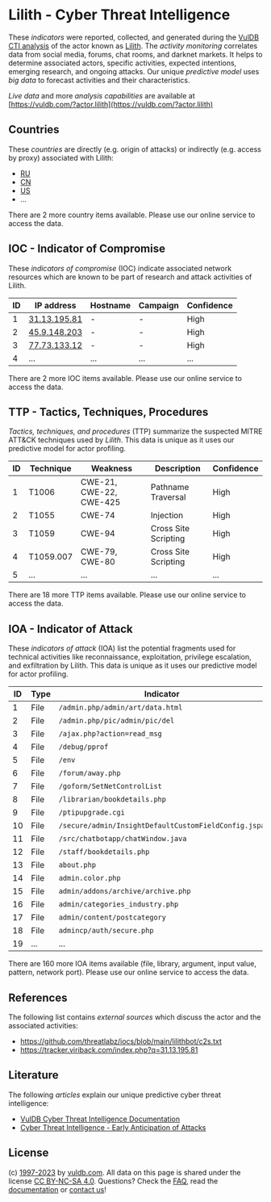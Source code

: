 # Lilith - Cyber Threat Intelligence

These _indicators_ were reported, collected, and generated during the [VulDB CTI analysis](https://vuldb.com/?kb.cti) of the actor known as [Lilith](https://vuldb.com/?actor.lilith). The _activity monitoring_ correlates data from social media, forums, chat rooms, and darknet markets. It helps to determine associated actors, specific activities, expected intentions, emerging research, and ongoing attacks. Our unique _predictive model_ uses _big data_ to forecast activities and their characteristics.

_Live data_ and more _analysis capabilities_ are available at [https://vuldb.com/?actor.lilith](https://vuldb.com/?actor.lilith)

## Countries

These _countries_ are directly (e.g. origin of attacks) or indirectly (e.g. access by proxy) associated with Lilith:

* [RU](https://vuldb.com/?country.ru)
* [CN](https://vuldb.com/?country.cn)
* [US](https://vuldb.com/?country.us)
* ...

There are 2 more country items available. Please use our online service to access the data.

## IOC - Indicator of Compromise

These _indicators of compromise_ (IOC) indicate associated network resources which are known to be part of research and attack activities of Lilith.

ID | IP address | Hostname | Campaign | Confidence
-- | ---------- | -------- | -------- | ----------
1 | [31.13.195.81](https://vuldb.com/?ip.31.13.195.81) | - | - | High
2 | [45.9.148.203](https://vuldb.com/?ip.45.9.148.203) | - | - | High
3 | [77.73.133.12](https://vuldb.com/?ip.77.73.133.12) | - | - | High
4 | ... | ... | ... | ...

There are 2 more IOC items available. Please use our online service to access the data.

## TTP - Tactics, Techniques, Procedures

_Tactics, techniques, and procedures_ (TTP) summarize the suspected MITRE ATT&CK techniques used by _Lilith_. This data is unique as it uses our predictive model for actor profiling.

ID | Technique | Weakness | Description | Confidence
-- | --------- | -------- | ----------- | ----------
1 | T1006 | CWE-21, CWE-22, CWE-425 | Pathname Traversal | High
2 | T1055 | CWE-74 | Injection | High
3 | T1059 | CWE-94 | Cross Site Scripting | High
4 | T1059.007 | CWE-79, CWE-80 | Cross Site Scripting | High
5 | ... | ... | ... | ...

There are 18 more TTP items available. Please use our online service to access the data.

## IOA - Indicator of Attack

These _indicators of attack_ (IOA) list the potential fragments used for technical activities like reconnaissance, exploitation, privilege escalation, and exfiltration by Lilith. This data is unique as it uses our predictive model for actor profiling.

ID | Type | Indicator | Confidence
-- | ---- | --------- | ----------
1 | File | `/admin.php/admin/art/data.html` | High
2 | File | `/admin.php/pic/admin/pic/del` | High
3 | File | `/ajax.php?action=read_msg` | High
4 | File | `/debug/pprof` | Medium
5 | File | `/env` | Low
6 | File | `/forum/away.php` | High
7 | File | `/goform/SetNetControlList` | High
8 | File | `/librarian/bookdetails.php` | High
9 | File | `/ptipupgrade.cgi` | High
10 | File | `/secure/admin/InsightDefaultCustomFieldConfig.jspa` | High
11 | File | `/src/chatbotapp/chatWindow.java` | High
12 | File | `/staff/bookdetails.php` | High
13 | File | `about.php` | Medium
14 | File | `admin.color.php` | High
15 | File | `admin/addons/archive/archive.php` | High
16 | File | `admin/categories_industry.php` | High
17 | File | `admin/content/postcategory` | High
18 | File | `admincp/auth/secure.php` | High
19 | ... | ... | ...

There are 160 more IOA items available (file, library, argument, input value, pattern, network port). Please use our online service to access the data.

## References

The following list contains _external sources_ which discuss the actor and the associated activities:

* https://github.com/threatlabz/iocs/blob/main/lilithbot/c2s.txt
* https://tracker.viriback.com/index.php?q=31.13.195.81

## Literature

The following _articles_ explain our unique predictive cyber threat intelligence:

* [VulDB Cyber Threat Intelligence Documentation](https://vuldb.com/?kb.cti)
* [Cyber Threat Intelligence - Early Anticipation of Attacks](https://www.scip.ch/en/?labs.20201022)

## License

(c) [1997-2023](https://vuldb.com/?kb.changelog) by [vuldb.com](https://vuldb.com/?kb.about). All data on this page is shared under the license [CC BY-NC-SA 4.0](https://creativecommons.org/licenses/by-nc-sa/4.0/). Questions? Check the [FAQ](https://vuldb.com/?kb.faq), read the [documentation](https://vuldb.com/?kb) or [contact us](https://vuldb.com/?contact)!
